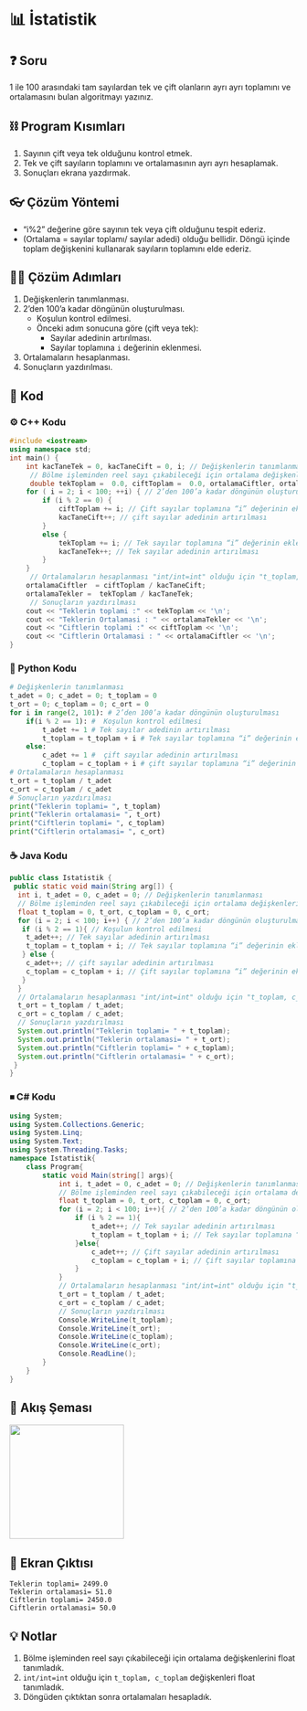 # 📊 İstatistik

<!-- ----------------------------- Soru  ----------------------------------- -->

## ❓ Soru
1 ile 100 arasındaki tam sayılardan tek ve çift olanların ayrı ayrı toplamını ve ortalamasını bulan algoritmayı yazınız.

<!-- ----------------------------- Program Kısımları  ----------------------------------- -->

## ⛓ Program Kısımları
1. Sayının çift veya tek olduğunu kontrol etmek.
2. Tek ve çift sayıların toplamını ve ortalamasının ayrı ayrı hesaplamak.
3. Sonuçları ekrana yazdırmak.

<!-- ----------------------------- Çözüm Yöntemi  ----------------------------------- -->
   
## 👓 Çözüm Yöntemi 
- “i%2” değerine göre sayının tek veya çift olduğunu tespit ederiz.
- (Ortalama = sayılar toplamı/ sayılar adedi) olduğu bellidir. Döngü içinde toplam değişkenini kullanarak sayıların toplamını elde ederiz.

<!-- ----------------------------- Çözüm Adımları  ----------------------------------- -->

## 👩‍🔧 Çözüm Adımları
1. Değişkenlerin tanımlanması.
2. 2’den 100’a kadar döngünün oluşturulması.
   - Koşulun kontrol edilmesi.
   - Önceki adım sonucuna göre (çift veya tek):
     - Sayılar adedinin artırılması.
     - Sayılar toplamına `i` değerinin eklenmesi.
3. Ortalamaların hesaplanması.
4. Sonuçların yazdırılması.

<!-- ----------------------------- Kodlar  ----------------------------------- -->

## 🤖 Kod

[//]: ------------------------------------------------------------------------------
<!-- ----------------------------- C++ Kodu ----------------------------------- -->
[//]: ------------------------------------------------------------------------------

### ⚙ C++ Kodu

```cpp
#include <iostream>
using namespace std;
int main() {
	int kacTaneTek = 0, kacTaneCift = 0, i; // Değişkenlerin tanımlanması
     // Bölme işleminden reel sayı çıkabileceği için ortalama değişkenlerini float tanımladık 
     double tekToplam =  0.0, ciftToplam =  0.0, ortalamaCiftler, ortalamaTekler;	
	for ( i = 2; i < 100; ++i) { // 2’den 100’a kadar döngünün oluşturulması 
		if (i % 2 == 0) {
			ciftToplam += i; // Çift sayılar toplamına “i” değerinin eklenmesi
			kacTaneCift++; // çift sayılar adedinin artırılması
		}
		else {
			tekToplam += i; // Tek sayılar toplamına “i” değerinin eklenmesi
			kacTaneTek++; // Tek sayılar adedinin artırılması
		}
	}
     // Ortalamaların hesaplanması "int/int=int" olduğu için "t_toplam, c_toplam" değişkenleri float tanımladık.
	ortalamaCiftler  = ciftToplam / kacTaneCift;
	ortalamaTekler =  tekToplam / kacTaneTek;
     // Sonuçların yazdırılması
	cout << "Teklerin toplami :" << tekToplam << '\n';
	cout << "Teklerin Ortalamasi : " << ortalamaTekler << '\n';
	cout << "Ciftlerin toplami :" << ciftToplam << '\n';
	cout << "Ciftlerin Ortalamasi : " << ortalamaCiftler << '\n';
}
```

[//]: ------------------------------------------------------------------------------
<!-- ----------------------------- Python Kodu ----------------------------------- -->
[//]: ------------------------------------------------------------------------------

### 🐍 Python Kodu

```py
# Değişkenlerin tanımlanması
t_adet = 0; c_adet = 0; t_toplam = 0
t_ort = 0; c_toplam = 0; c_ort = 0
for i in range(2, 101): # 2’den 100’a kadar döngünün oluşturulması
    if(i % 2 == 1): #  Koşulun kontrol edilmesi
        t_adet += 1 # Tek sayılar adedinin artırılması
        t_toplam = t_toplam + i # Tek sayılar toplamına “i” değerinin eklenmesi
    else:
        c_adet += 1 #  çift sayılar adedinin artırılması
        c_toplam = c_toplam + i # çift sayılar toplamına “i” değerinin eklenmesi
# Ortalamaların hesaplanması 
t_ort = t_toplam / t_adet
c_ort = c_toplam / c_adet
# Sonuçların yazdırılması
print("Teklerin toplami= ", t_toplam)
print("Teklerin ortalamasi= ", t_ort)
print("Ciftlerin toplami= ", c_toplam)
print("Ciftlerin ortalamasi= ", c_ort)
```

[//]: ------------------------------------------------------------------------------
<!-- ----------------------------- Java Kodu ----------------------------------- -->
[//]: ------------------------------------------------------------------------------

### ☕ Java Kodu

```java
public class Istatistik {
 public static void main(String arg[]) {
  int i, t_adet = 0, c_adet = 0; // Değişkenlerin tanımlanması
  // Bölme işleminden reel sayı çıkabileceği için ortalama değişkenlerini float tanımladık 
  float t_toplam = 0, t_ort, c_toplam = 0, c_ort;
  for (i = 2; i < 100; i++) { // 2’den 100’a kadar döngünün oluşturulması 
   if (i % 2 == 1){ // Koşulun kontrol edilmesi   
    t_adet++; // Tek sayılar adedinin artırılması
    t_toplam = t_toplam + i; // Tek sayılar toplamına “i” değerinin eklenmesi
   } else {
    c_adet++; // çift sayılar adedinin artırılması
    c_toplam = c_toplam + i; // Çift sayılar toplamına “i” değerinin eklenmesi
   }
  } 
  // Ortalamaların hesaplanması "int/int=int" olduğu için "t_toplam, c_toplam" değişkenleri float tanımladık.
  t_ort = t_toplam / t_adet; 
  c_ort = c_toplam / c_adet; 
  // Sonuçların yazdırılması
  System.out.println("Teklerin toplami= " + t_toplam);
  System.out.println("Teklerin ortalamasi= " + t_ort);
  System.out.println("Ciftlerin toplami= " + c_toplam);
  System.out.println("Ciftlerin ortalamasi= " + c_ort);
 }
}
```

[//]: ------------------------------------------------------------------------------
<!-- ----------------------------- C# Kodu ----------------------------------- -->
[//]: ------------------------------------------------------------------------------

### ⏹ C# Kodu

```cs
using System;
using System.Collections.Generic;
using System.Linq;
using System.Text;
using System.Threading.Tasks;
namespace Istatistik{
    class Program{
        static void Main(string[] args){
            int i, t_adet = 0, c_adet = 0; // Değişkenlerin tanımlanması
            // Bölme işleminden reel sayı çıkabileceği için ortalama değişkenlerini float tanımladık 
            float t_toplam = 0, t_ort, c_toplam = 0, c_ort;
            for (i = 2; i < 100; i++){ // 2’den 100’a kadar döngünün oluşturulması
                if (i % 2 == 1){
                    t_adet++; // Tek sayılar adedinin artırılması
                    t_toplam = t_toplam + i; // Tek sayılar toplamına “i” değerinin eklenmesi
                }else{
                    c_adet++; // Çift sayılar adedinin artırılması
                    c_toplam = c_toplam + i; // Çift sayılar toplamına “i” değerinin eklenmesi
                }
            }
            // Ortalamaların hesaplanması "int/int=int" olduğu için "t_toplam, c_toplam" değişkenleri float tanımladık
            t_ort = t_toplam / t_adet;
            c_ort = c_toplam / c_adet;
            // Sonuçların yazdırılması
            Console.WriteLine(t_toplam);
            Console.WriteLine(t_ort);
            Console.WriteLine(c_toplam);
            Console.WriteLine(c_ort);
            Console.ReadLine();
        }
    }
}

```

<!-- ----------------------------- Akış Şeması ----------------------------------- -->

## 🧩 Akış Şeması

<img src="./IstatistikSema.png" width="200"  />

<!-- ----------------------------- Ekran Çıktısı ----------------------------------- -->

## 🎉 Ekran Çıktısı

```
Teklerin toplami= 2499.0
Teklerin ortalamasi= 51.0
Ciftlerin toplami= 2450.0
Ciftlerin ortalamasi= 50.0
```

<!-- ----------------------------- Notlar ----------------------------------- -->

## 💡 Notlar 
1. Bölme işleminden reel sayı çıkabileceği için ortalama değişkenlerini float tanımladık.
2. `int/int=int` olduğu için `t_toplam, c_toplam` değişkenleri float tanımladık.
3. Döngüden çıktıktan sonra ortalamaları hesapladık.